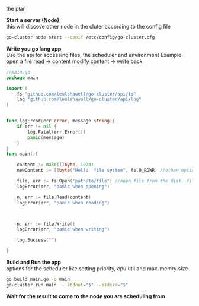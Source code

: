 the plan 


<b>Start a server (Node)</b></br>
this will discove other node in the cluter according to the config file

```sh 
go-cluster node start --conif /etc/config/go-cluster.cfg 
```

<b>Write you go lang app</b></br>
Use the api for accessing files, the scheduler and environment
Example: open a file read -> content modify content -> write back


```go
//main.go
package main

import (
    fs "github.com/leulshawell/go-cluster/api/fs"
    log "github.com/leulshawell/go-cluster/api/log"
)


func logError(err error, message string){
    if err != nil {
        log.Fatal(err.Error())
        panic(message)
    }
}
func main(){

    content := make([]byte, 1024)
    newContent := []byte("Hello  file system", fs.O_RDWR) //other options for selecting volumes and stuff will be there

    file, err := fs.Open("path/to/file") //open file from the dist. file system
    logError(err, "panic when opening")

    n, err := file.Read(content)
    logError(err, "panic when reading")



    n, err := file.Write()
    logError(err, "panic when writing")

    log.Success("")

}

 ```

 <b>Build and Run the app</b></br>
 options for the scheduler like setting priority, cpu util and max-memry size 

```sh
go build main.go -o main
go-cluster run main  --stdout="$" --stderr="$"  
```

<b>Wait for the result to come to the node you are scheduling from</b>
